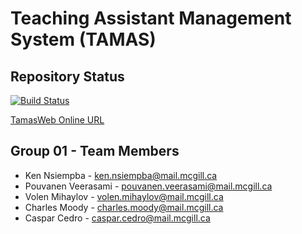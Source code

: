 # Teaching Assistant Management System (TAMAS)
## Repository Status
[![Build Status](http://ecccd.homenet.org:8084/job/ECSE321-Winter2017-McGill/job/Group01/job/master/badge/icon)](http://ecccd.homenet.org:8084/job/ECSE321-Winter2017-McGill/job/Group01/job/master/)

[TamasWeb Online URL](http://ecccd.homenet.org/TAMASWeb)
## Group 01 - Team Members
- Ken Nsiempba - ken.nsiempba@mail.mcgill.ca
- Pouvanen Veerasami - pouvanen.veerasami@mail.mcgill.ca
- Volen Mihaylov - volen.mihaylov@mail.mcgill.ca
- Charles Moody - charles.moody@mail.mcgill.ca
- Caspar Cedro - caspar.cedro@mail.mcgill.ca
